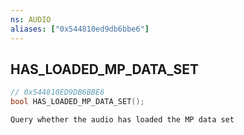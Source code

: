 ```yaml
---
ns: AUDIO
aliases: ["0x544810ed9db6bbe6"]
---
```

## HAS_LOADED_MP_DATA_SET

```c
// 0x544810ED9DB6BBE6
bool HAS_LOADED_MP_DATA_SET();
```

```
Query whether the audio has loaded the MP data set
```
